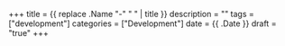 +++
title = {{ replace .Name "-" " " | title }}
description = ""
tags = ["development"]
categories = ["Development"]
date = {{ .Date }}
draft = "true"
+++
